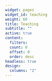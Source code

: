 ```yaml
---
widget: pages
widget_id: teaching
weight: 60
title: Teaching
subtitle: ""
active: true
content:
  filters:
  count: 0
  offset: 0
  order: desc
headless: true
design:
  columns: "2"
---
```

